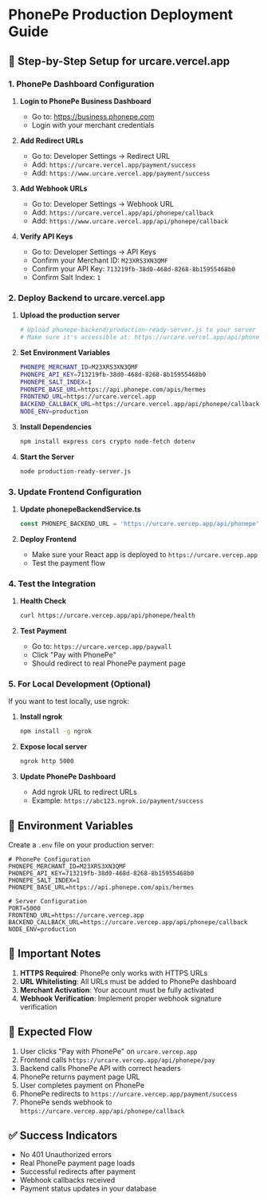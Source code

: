 # PhonePe Production Deployment Guide

## 🚀 **Step-by-Step Setup for urcare.vercel.app**

### 1. **PhonePe Dashboard Configuration**

1. **Login to PhonePe Business Dashboard**
   - Go to: https://business.phonepe.com
   - Login with your merchant credentials

2. **Add Redirect URLs**
   - Go to: Developer Settings → Redirect URL
   - Add: `https://urcare.vercel.app/payment/success`
   - Add: `https://www.urcare.vercel.app/payment/success`

3. **Add Webhook URLs**
   - Go to: Developer Settings → Webhook URL
   - Add: `https://urcare.vercel.app/api/phonepe/callback`
   - Add: `https://www.urcare.vercel.app/api/phonepe/callback`

4. **Verify API Keys**
   - Go to: Developer Settings → API Keys
   - Confirm your Merchant ID: `M23XRS3XN3QMF`
   - Confirm your API Key: `713219fb-38d0-468d-8268-8b15955468b0`
   - Confirm Salt Index: `1`

### 2. **Deploy Backend to urcare.vercel.app**

1. **Upload the production server**
   ```bash
   # Upload phonepe-backend/production-ready-server.js to your server
   # Make sure it's accessible at: https://urcare.vercel.app/api/phonepe/
   ```

2. **Set Environment Variables**
   ```bash
   PHONEPE_MERCHANT_ID=M23XRS3XN3QMF
   PHONEPE_API_KEY=713219fb-38d0-468d-8268-8b15955468b0
   PHONEPE_SALT_INDEX=1
   PHONEPE_BASE_URL=https://api.phonepe.com/apis/hermes
   FRONTEND_URL=https://urcare.vercel.app
   BACKEND_CALLBACK_URL=https://urcare.vercel.app/api/phonepe/callback
   NODE_ENV=production
   ```

3. **Install Dependencies**
   ```bash
   npm install express cors crypto node-fetch dotenv
   ```

4. **Start the Server**
   ```bash
   node production-ready-server.js
   ```

### 3. **Update Frontend Configuration**

1. **Update phonepeBackendService.ts**
   ```typescript
   const PHONEPE_BACKEND_URL = 'https://urcare.vercep.app/api/phonepe';
   ```

2. **Deploy Frontend**
   - Make sure your React app is deployed to `https://urcare.vercep.app`
   - Test the payment flow

### 4. **Test the Integration**

1. **Health Check**
   ```bash
   curl https://urcare.vercep.app/api/phonepe/health
   ```

2. **Test Payment**
   - Go to: `https://urcare.vercep.app/paywall`
   - Click "Pay with PhonePe"
   - Should redirect to real PhonePe payment page

### 5. **For Local Development (Optional)**

If you want to test locally, use ngrok:

1. **Install ngrok**
   ```bash
   npm install -g ngrok
   ```

2. **Expose local server**
   ```bash
   ngrok http 5000
   ```

3. **Update PhonePe Dashboard**
   - Add ngrok URL to redirect URLs
   - Example: `https://abc123.ngrok.io/payment/success`

## 🔧 **Environment Variables**

Create a `.env` file on your production server:

```env
# PhonePe Configuration
PHONEPE_MERCHANT_ID=M23XRS3XN3QMF
PHONEPE_API_KEY=713219fb-38d0-468d-8268-8b15955468b0
PHONEPE_SALT_INDEX=1
PHONEPE_BASE_URL=https://api.phonepe.com/apis/hermes

# Server Configuration
PORT=5000
FRONTEND_URL=https://urcare.vercep.app
BACKEND_CALLBACK_URL=https://urcare.vercep.app/api/phonepe/callback
NODE_ENV=production
```

## 🚨 **Important Notes**

1. **HTTPS Required**: PhonePe only works with HTTPS URLs
2. **URL Whitelisting**: All URLs must be added to PhonePe dashboard
3. **Merchant Activation**: Your account must be fully activated
4. **Webhook Verification**: Implement proper webhook signature verification

## 🎯 **Expected Flow**

1. User clicks "Pay with PhonePe" on `urcare.vercep.app`
2. Frontend calls `https://urcare.vercep.app/api/phonepe/pay`
3. Backend calls PhonePe API with correct headers
4. PhonePe returns payment page URL
5. User completes payment on PhonePe
6. PhonePe redirects to `https://urcare.vercep.app/payment/success`
7. PhonePe sends webhook to `https://urcare.vercep.app/api/phonepe/callback`

## ✅ **Success Indicators**

- No 401 Unauthorized errors
- Real PhonePe payment page loads
- Successful redirects after payment
- Webhook callbacks received
- Payment status updates in your database
